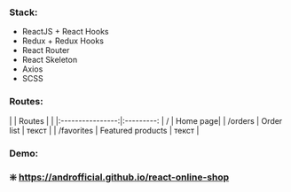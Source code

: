 ### Stack:
* ReactJS + React Hooks
* Redux + Redux Hooks
* React Router 
* React Skeleton
* Axios
* SCSS

### Routes:
|  | Routes | |
|:----------------:|:---------:
| / | Home page|
| /orders | Order list | текст |
| /favorites | Featured products | текст |

### Demo:
### :sparkle: https://androfficial.github.io/react-online-shop
